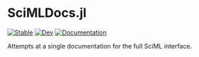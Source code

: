 # SciMLDocs.jl

[![Stable](https://img.shields.io/badge/docs-stable-blue.svg)](http://docs.sciml.ai/stable)
[![Dev](https://img.shields.io/badge/docs-dev-blue.svg)](http://docs.sciml.ai/dev)
[![Documentation](https://github.com/SciML/SciMLDocs/actions/workflows/Documentation.yml/badge.svg)](https://github.com/SciML/SciMLDocs/actions/workflows/Documentation.yml)

Attempts at a single documentation for the full SciML interface.
